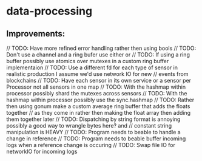 # data-processing

## Improvements:

// TODO: Have more refined error handling rather then using bools
// TODO: Don't use a channel and a ring bufer use either or
// TODO: If using a ring buffer possibly use atomics over mutexes in a custom ring buffer implementaion
// TODO: Use a different fd for each type of sensor in realistic production I assume we'd use network IO for new
// events from blockchains
// TODO: Have each sensor in its own service or a sensor per Processor not all sensors in one map
// TODO: With the hashmap within processor possibly shard the mutexes across sensors
// TODO: With the hashmap within processor possibly use the sync.hashmap
// TODO: Rather then using gonum make a custom average ring buffer that adds the floats together
// as they come in rather then making the float array then adding them together later
// TODO: Dispatching by string format is annoying possibly a good way to wrangle bytes here? and
// constant string manipulation is HEAVY
// TODO: Program needs to beable to handle a change in reference
// TODO: Program needs to beable buffer incoming logs when a reference change is occuring
// TODO: Swap file IO for networkIO for incoming logs
